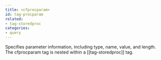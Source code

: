 ```yaml
---
title: <cfprocparam>
id: tag-procparam
related:
- tag-storedproc
categories:
- query
---
```


Specifies parameter information, including type, name, value, and length. The cfprocparam tag
  is nested within a [[tag-storedproc]] tag.
